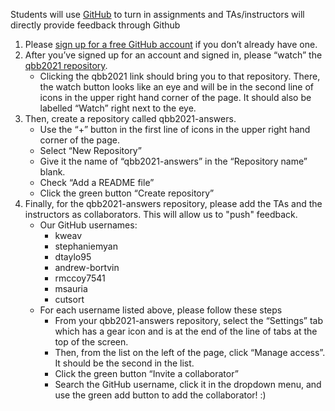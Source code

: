 Students will use [GitHub](http://github.com/) to turn in assignments and TAs/instructors will directly provide feedback through Github

1. Please [sign up for a free GitHub account](https://github.com/signup?ref_cta=Sign+up&ref_loc=header+logged+out&ref_page=%2F&source=header-home) if you don’t already have one.
2. After you’ve signed up for an account and signed in, please “watch” the [qbb2021 repository](https://github.com/bxlab/qbb2021/blob/main/README.md).  
    * Clicking the qbb2021 link should bring you to that repository. There, the watch button looks like an eye and will be in the second line of icons in the upper right hand corner of the page. It should also be labelled “Watch” right next to the eye.
3. Then, create a repository called qbb2021-answers.
    * Use the “+” button in the first line of icons in the upper right hand corner of the page.
    * Select “New Repository”
    * Give it the name of “qbb2021-answers” in the “Repository name” blank. 
    * Check “Add a README file”
    * Click the green button “Create repository”
4. Finally, for the qbb2021-answers repository, please add the TAs and the instructors as collaborators. This will allow us to "push" feedback.
    * Our GitHub usernames:
      * kweav
      * stephaniemyan
      * dtaylo95
      * andrew-bortvin
      * rmccoy7541
      * msauria
      * cutsort
   * For each username listed above, please follow these steps
      * From your qbb2021-answers repository, select the “Settings” tab which has a gear icon and is at the end of the line of tabs at the top of the screen.
      * Then, from the list on the left of the page, click “Manage access”. It should be the second in the list.
      * Click the green button “Invite a collaborator” 
      * Search the GitHub username, click it in the dropdown menu, and use the green add button to add the collaborator! :) 

